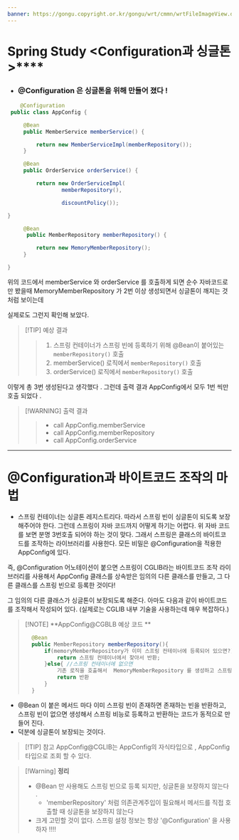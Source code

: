 ```yaml
---
banner: https://gongu.copyright.or.kr/gongu/wrt/cmmn/wrtFileImageView.do?wrtSn=11288959&filePath=L2Rpc2sxL25ld2RhdGEvMjAxNS8wMi9DTFM2OS9OVVJJXzAwMV8wNDQ1X251cmltZWRpYV8yMDE1MTIwMw==&thumbAt=Y&thumbSe=b_tbumb&wrtTy=10006
---
```

# Spring Study  <Configuration과 싱글톤 >****
- ### @Configuration 은 싱글톤을 위해 만들어 졌다 ! 

``` java
	@Configuration
 public class AppConfig {

     @Bean     
     public MemberService memberService() {

         return new MemberServiceImpl(memberRepository());
     }

     @Bean     
     public OrderService orderService() {

         return new OrderServiceImpl(
                 memberRepository(),

                 discountPolicy());

}

     @Bean    
      public MemberRepository memberRepository() {

         return new MemoryMemberRepository();
     }

}
```

위의 코드에서  memberService 와 orderService 를 호출하게 되면 순수 자바코드로만 봤을때 
MemoryMemberRepository 가 2번 이상 생성되면서 싱글톤이 깨지는 것 처럼 보이는데 

실제로도 그런지 확인해 보았다. 

> [!TIP] 예상 결과 
>>1. 스프링 컨테이너가 스프링 빈에 등록하기 위해 @Bean이 붙어있는 `memberRepository()` 호출
>>3. memberService() 로직에서 `memberRepository()` 호출
  >>3. orderService() 로직에서 `memberRepository()` 호출

이렇게 총 3번 생성된다고 생각했다 . 
그런데 출력 결과 AppConfig에서 모두 1번 씩만 호출 되었다 .

> [!WARNING] 출력 결과 
>>- call AppConfig.memberService
>>- call AppConfig.memberRepository
>>- call AppConfig.orderService



---
# @Configuration과 바이트코드 조작의 마법 

- 스프링 컨테이너는 싱글톤 레지스트리다. 따라서 스프링 빈이 싱글톤이 되도록 보장해주어야 한다. 그런데 스프링이 자바 코드까지 어떻게 하기는 어렵다. 위 자바 코드를 보면 분명 3번호출 되어야 하는 것이 맞다. 그래서 스프링은 클래스의 바이트코드를 조작하는 라이브러리를 사용한다. 모든 비밀은 @Configuration을 적용한 AppConfig에 있다. 

즉, @Configuration 어노테이션이 붙으면 스프링이 CGLIB라는 바이트코드 조작 라이브러리를 사용해서 AppConfig 클래스를 상속받은 임의의 다른 클래스를 만들고, 그 다른 클래스를 스프링 빈으로 등록한 것이다! 

그 임의의 다른 클래스가 싱글톤이 보장되도록 해준다. 아마도 다음과 같이 바이트코드를 조작해서 작성되어 있다. (실제로는 CGLIB 내부 기술을 사용하는데 매우 복잡하다.)


>[!NOTE] **AppConfig@CGBLB 예상 코드 **
> ``` java  
> 	@Bean 
> 	public MemberRepository memberRepository(){
> 		if(memoryMemberRepository가 이미 스프링 컨테이너에 등록되어 있으면?){
> 			return 스프링 컨테이너에서 찾아서 반환;
> 		}else{ //스프링 컨테이너에 없으면 
> 			기존 로직을 호출해서  MemoryMemberRepository 를 생성하고 스프링 컨테이너에 등록 
> 			return 반환 
> 		}
> 	}
> ```

- @Bean 이 붙은 메서드 마다 이미 스프링 빈이 존재하면 존재하는 빈을 반환하고, 스프링 빈이 없으면 생성해서 스프링 비능로 등록하고 반환하는 코드가 동적으로 만들어 진다.
- 덕분에 싱글톤이 보장되는 것이다. 
  
>[!TIP] 참고 
> AppConfig@CGLIB는 AppConfig의 자식타입으로 , AppConfig 타입으로 조회 할 수 있다. 

>[!Warning]  **정리**
> - @Bean 만 사용해도 스프링 빈으로 등록 되지만, 싱글톤을 보장하지 않는다 .
> 	- 'memberRepository' 처럼 의존관계주입이 필요해서 메서드를 직접 호출할 때 싱글톤을 보장하지 않는다
> - 크게 고민할 것이 없다. 스프링 설정 정보는 항상 '@Configuration' 을 사용하자 !!!!


